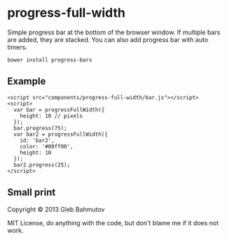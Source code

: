 # progress-full-width

Simple progress bar at the bottom of the browser window. If multiple
bars are added, they are stacked. You can also add progress bar with
auto timers.

    bower install progress-bars

## Example

    <script src="components/progress-full-width/bar.js"></script>
    <script>
      var bar = progressFullWidth({
        height: 10 // pixels
      });
      bar.progress(75);
      var bar2 = progressFullWidth({
        id: 'bar2',
        color: '#00ff00',
        height: 10
      });
      bar2.progress(25);
    </script>

## Small print

Copyright &copy; 2013 Gleb Bahmutov

MIT License, do anything with the code, but don't blame me if it does not work.

